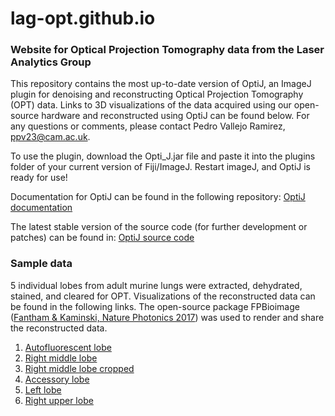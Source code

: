 # lag-opt.github.io

### Website for Optical Projection Tomography data from the Laser Analytics Group

This repository contains the most up-to-date version of OptiJ, an ImageJ plugin for denoising and reconstructing Optical Projection Tomography (OPT) data. Links to 3D visualizations of the data acquired using our open-source hardware and reconstructed using OptiJ can be found below. For any questions or comments, please contact Pedro Vallejo Ramirez, ppv23@cam.ac.uk.

To use the plugin, download the Opti_J.jar file and paste it into the plugins folder of your current version of Fiji/ImageJ. Restart imageJ, and OptiJ is ready for use!

Documentation for OptiJ can be found in the following repository: [OptiJ documentation](https://github.com/Josephzammit90/ImageJ-Recon-Plugin-Java)

The latest stable version of the source code (for further development or patches) can be found in: [OptiJ source code](https://github.com/Josephzammit90/2D_Reconstruction_patched)

### Sample data
5 individual lobes from adult murine lungs were extracted, dehydrated, stained, and cleared for OPT. Visualizations of the reconstructed data can be found in the following links. The open-source package FPBioimage ([Fantham & Kaminski, Nature Photonics 2017](https://www.nature.com/articles/nphoton.2016.273)) was used to render and share the reconstructed data.

1. [Autofluorescent lobe](lungs/autofluorescent-250/)
2. [Right middle lobe](lungs/right-middle-250/)
2. [Right middle lobe cropped](lungs/right-middle-cropped/)
3. [Accessory lobe](lungs/accesory-250/)
4. [Left lobe](lungs/large-left-250/)
5. [Right upper lobe](lungs/right-upper-250/)
